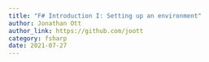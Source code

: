 ```yaml
---
title: "F# Introduction I: Setting up an environment"
author: Jonathan Ott
author_link: https://github.com/joott
category: fsharp
date: 2021-07-27
---
```

